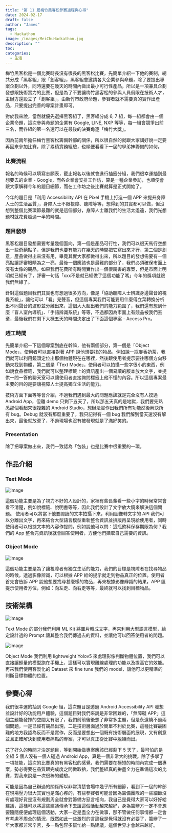 ```yaml
---
title: "第 11 屆梅竹黑客松參賽過程與心得"
date: 2024-02-17
draft: false
author: "James"
tags:
  - Hackathon
image: /images/MeiChuHackathon.jpg
description: ""
toc: 
categories:
  - 生活
---
```


梅竹黑客松是一個比賽時長沒有很長的黑客松比賽，先簡單介紹一下他的賽制，總共分成「黑客組」跟「創客組」，黑客組會邀請各大企業參與命題，除了要提出專案企劃以外，同時還要在幾天的時間內做出最小可行性產品，所以是一項兼具企劃發想跟技術實力的比賽，但是為了不要讓梅竹黑客松的參與人員侷限在技術人才，主辦方還設立了「創客組」，由新竹市政府命題，參賽者就不需要真的實作出產品，只要提出完善的專案計畫即可。

對於我來說，當然就優先選擇黑客組了，黑客組分成 6, 7 組，每一組都會由一個企業命題，這次參與命題的企業有 Google, LINE, NXP 等等，每一組會競爭出前三名，而各組的第一名還可以在最後的決賽角逐「梅竹大獎」。

因為前兩年擔任梅竹黑客松籌備幹部的關係，所以很自然的就跟大家講好說一定要再回來參加比賽，除了累積實務經驗，也順便看看下一屆的學弟妹籌備的如何。

### **比賽流程**

報名的時候可以填寫志願表，截止報名以後就會進行抽籤分組，我們很幸運抽到最想要去的企業 - Google，而各企業會安排工作坊，算是一種企業參訪，也順便會跟大家解釋今年的題目細節，而在工作坊之後比賽就算是正式開始了。

今年的題目是「利用 Accessibility API 在 Pixel 手機上打造一個 APP 來提升身障人士的生活品質」，身障人士不限視障、聽障等等，想得到的其實都可以做，但沒想到整個比賽環節最難的就是這個部分，身障人士離我們的生活太遙遠，我們光想題材就花費超過一半的時間。

### **題目發想**

黑客松題目發想需要考量幾個面向，第一個是產品可行性，我們可以很天馬行空想出一些奇葩點子，但是我們也要有能力在幾天的時間把它寫出來才行，第二個是創意，產品做得出來沒有用，畢竟其實大家都做得出來，所以題目的發想需要有一個亮點讓評審眼睛為之一亮，最後一個應該也是最難的部分了，我們必須確保市面上沒有太像的競品，如果我們花費所有時間實作出一個很厲害的專案，但是市面上明明就已經有了，評審一句話「xxx不是就已經做了這個功能了嗎」今年的獎項就跟我們無緣了。

針對這個題目我們其實也有想過很多方向，像是「協助聽障人士辨識身邊聲音的視覺系統」，讓他可以「看」見聲音，但這個專案我們可能要用什麼傅立葉轉換分析出不同聲音的波形並分離出來，這個大大超出我們的能力範圍了，我們還有想到什麼「盲人室內導航」、「手語辨識系統」等等，不過都因為市面上有競品被我們丟棄，最後我們在剩下大概五天的時間決定出了下面這個專案 - Access Pro。

### **趕工時間**

先簡單介紹一下這個專案到底在幹嘛，他有兩個部分，第一個是「Object Mode」，使用者可以直接對著 APP 說他想要找的物品，例如說一瓶麥香奶茶，我們就可以利用鏡頭定位出那個物體現在在哪裡，然後跟使用者提示要往哪個方向移動來找到物體，第二個是「Text Mode」，使用者可以拍攝一些字很小的東西，例如說食品標籤，我們就可以整理標籤上的資訊產出一個易讀的版本放大文字，並提供一問一答的聊天室可以讓使用者直接詢問標籤上他不懂的內容。所以這個專案最主要的目的是要讓視障人士提高獨立生活的能力。

技術方面下面等等會介紹，不過我們遇到最大的問題應該就是完全沒有人摸過 Android App，但離 demo 只剩下五天了，所以那五天真的是地獄，我們要先熟悉那個看起來很複雜的 Android Studio，想辦法實作出我們所有功能然後解決所有 bug。Debug 就沒有那麼重要了，我只記得有一個 bug 我們解到當天還沒有解出來，最後就放棄了，不過現場也沒有被發現就是了滿好笑的。

### **Presentation**

除了把專案做出來，我們一致認為「包裝」也是比賽中很重要的一環，

## **作品介紹**

### **Text Mode**

![image](/images/posts/11th-meichu-hackathon/text-mode-introduction.png)

這個功能主要是為了視力不好的人設計的，家裡有些長輩看一些小字的時候常常會看不清楚，例如說標籤、說明書等等，因此我們設計了文字放大鏡來解決這個問題。
使用者可以將當下他要閱讀的文本拍攝下來，利用圖像轉文字的 API 我們可以分離出文字，再來結合大型語言模型重新整合資訊並排版再呈現給使用者，同時使用者可以根據文本的內容作提問，例如說他可以問：這瓶飲料保存期限為何？我們的 App 整合完資訊後就會回答使用者，方便他們擷取自己需要的資訊。

### **Object Mode**

![image](/images/posts/11th-meichu-hackathon/object-mode-introduction.png)

這個功能主要是為了讓視障者有獨立生活的能力，我們的目標是視障者在找尋物品的時候，透過影像辨識，可以根據 APP 給的提示就走到物品真正的位置。使用者首先會告訴 APP 說他想要找尋甚麼樣的物品，再來根據影像辨識的結果，APP 匯提示使用者方位，例如：向左走、向右走等等，最終就可以找到目標物品。

## **技術架構**

![image](/images/posts/11th-meichu-hackathon/text-mode-technique.png)

Text Mode 的部分我們利用 ML Kit 將圖片轉成文字，再來利用大型語言模型，給定設計過的 Prompt 讓其整合我們傳過去的資料，並讓他可以回答使用者的問題。

![image](/images/posts/11th-meichu-hackathon/object-mode-technique.png)

Object Mode 我們利用 lightweight Yolov5 來處理影像判斷物體位置，我們可以直接讓輕量的模型跑在手機上，這樣可以實現離線處理的功能以及提高它的效能。再來我們使用客製化的 Dataset 來 fine tune 我們的 model，讓他可以更精準的判斷目標物體的位置。

## **參賽心得**

我們很幸運的抽到 Google 組，這次題目是透過 Android Accessibility API 發想並設計好的功能用戶體驗，這個題目對我們來說是非常困難的，「無障礙 APP」這個主題能發揮的空間太有限了，我們前前後後想了非常多主題，但是永遠繞不過兩個問題，一是已經有競品出現，二是技術層面過於簡單不利於比賽，這種比賽最困難的地方我認為反而不是實作，反而是要想出一個既有技術層面的展現，又有創意並且正確解決到使用者痛點的專案，才可以真正從比賽中脫穎而出。

花了好久的時間才決定題目，等到開始做專案應該已經剩下 5 天了，最可怕的是全組 5 個人沒有一個人碰過 Android App，算是一個非常大的挑戰。除了多學了一項技能，這次的比賽真的有黑客松的感覺，我們需要在極短的時間內完成一個專案，勢必得要在品質跟完成度之間做取捨，我們整組真的拚盡全力在準備這次的比賽，對我來說是一次很棒的體驗。

可能是因為自己辦過的關係所以非常清楚會場中幾乎所有細節，看到下一屆的幹部在現場壓力很大其實也是滿心疼的，有些參賽者可能會因為籌備團隊的一些細節沒有處理好貨是沒有規劃周全就會對籌備方惡言相向，我自己是覺得大家可以好好給建議，這樣可以將這些建議傳承下去讓這個活動越來越好，身為籌辦方一定不會想要隨隨便便處理這個活動，大家一定是盡全力在做事，那不管做任何事情都一定會有考慮不周全的情況，既然如此一些激烈的言論我是覺得就沒有必要了，籌辦了一年大家都非常辛苦，多一點包容多幫忙給一點建議，這個世界才會越來越好。



